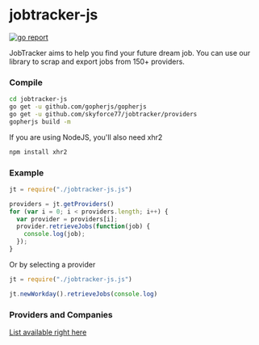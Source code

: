 # jobtracker-js

[![go report](https://goreportcard.com/badge/github.com/skyforce77/jobtracker-js)](https://goreportcard.com/report/github.com/skyforce77/jobtracker-js)

JobTracker aims to help you find your future dream job. You can use our library to scrap and export jobs from 150+ providers.

### Compile

```sh
cd jobtracker-js
go get -u github.com/gopherjs/gopherjs
go get -u github.com/skyforce77/jobtracker/providers
gopherjs build -m
```

If you are using NodeJS, you'll also need xhr2
```sh
npm install xhr2
```

### Example

```js
jt = require("./jobtracker-js.js")

providers = jt.getProviders()
for (var i = 0; i < providers.length; i++) {
  var provider = providers[i];
  provider.retrieveJobs(function(job) {
    console.log(job);
  });
}
```

Or by selecting a provider

```js
jt = require("./jobtracker-js.js")

jt.newWorkday().retrieveJobs(console.log)
```

### Providers and Companies

[List available right here](https://github.com/IDerr/jobtracker#providers-and-companies)
